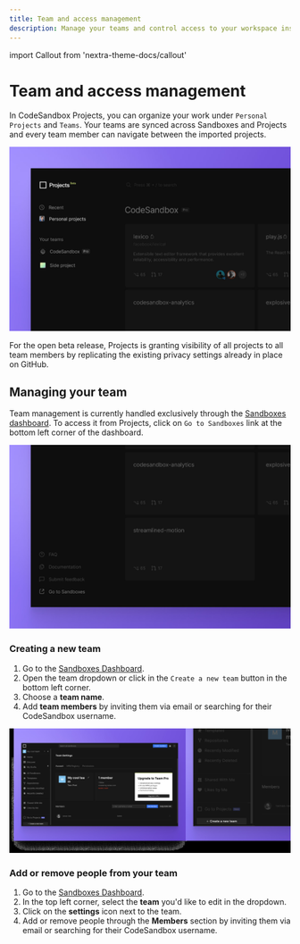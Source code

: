 ```yaml
---
title: Team and access management
description: Manage your teams and control access to your workspace inside CodeSandbox Projects
---
```


import Callout from 'nextra-theme-docs/callout'

# Team and access management

In CodeSandbox Projects, you can organize your work under `Personal Projects` and `Teams`. Your teams are synced across Sandboxes and Projects and every team member can navigate between the imported projects. 

![Teams in Projects](../images/teams-list.jpg)

For the open beta release, Projects is granting visibility of all projects to all team members by replicating the existing privacy settings already in place on GitHub. 


## Managing your team

Team management is currently handled exclusively through the [Sandboxes dashboard](https://codesandbox.io/dashboard). To access it from Projects, click on `Go to Sandboxes` link at the bottom left corner of the dashboard.

![Go to sandboxes to manage your team](../images/teams-go-to-sandboxes.jpg)

### Creating a new team

1. Go to the [Sandboxes Dashboard](https://codesandbox.io/dashboard).
1. Open the team dropdown or click in the `Create a new team` button in the bottom left corner.
1. Choose a **team name**.
1. Add **team members** by inviting them via email or searching for their CodeSandbox username.

![Manage your team](../images/teams-new.jpg)


### Add or remove people from your team

1. Go to the [Sandboxes Dashboard](https://codesandbox.io/dashboard).
1. In the top left corner, select the **team** you'd like to edit in the dropdown. 
1. Click on the **settings** icon next to the team.
1. Add or remove people through the **Members** section by inviting them via email or searching for their CodeSandbox username.

